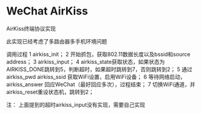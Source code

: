 # WeChat AirKiss
AirKiss终端协议实现

此实现已经考虑了多路由器多手机环境问题

调用过程
1 airkiss_init；
2 开始抓包，获取802.11数据长度以及bssid和source address；
3 airkiss_input；
4 airkiss_state获取状态，如果状态为AIRKISS_DONE跳转到5，判断超时，如果超时跳转到7，否则跳转到2；
5 通过airkiss_pwd airkiss_ssid 获取WiFi设置，启用WiFi设备；
6 等待网络启动，airkiss_answer 回应WeChat（最好回应多次），过程结束；
7 切换WiFi通道，并airkiss_reset重设状态机，跳转到2；

注：
上面提到的超时airkiss_input没有实现，需要自己实现
